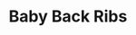 ---
title: Baby Back Ribs
sku: 008
price: 350
tags:
  - May
  - Labor Day
  - Cooking
  - Grocery
  - BBQ
start_date: 2019-05-01 00:00:00
stop_date: 2019-05-31 00:00:00
youtube_video_id: 3zf6OIiCG-4
---